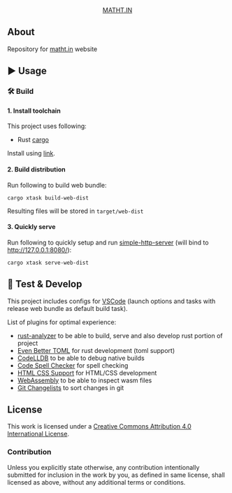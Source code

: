<div align="center">

  [MATHT.IN](https://matht.in/)

</div>

## About

Repository for [matht.in](https://matht.in/) website


## ▶️ Usage

### 🛠️ Build

#### 1. Install toolchain

This project uses following:

* Rust [cargo](https://www.rust-lang.org/tools/install)

Install using [link](https://www.rust-lang.org/tools/install).

#### 2. Build distribution

Run following to build web bundle:

```
cargo xtask build-web-dist
```

Resulting files will be stored in `target/web-dist`

#### 3. Quickly serve

Run following to quickly setup and run [simple-http-server](https://github.com/TheWaWaR/simple-http-server) (will bind to http://127.0.0.1:8080/):

```
cargo xtask serve-web-dist
```

## 🧪 Test & Develop

This project includes configs for [VSCode](https://code.visualstudio.com/) (launch options and tasks with release web bundle as default build task).

List of plugins for optimal experience:

* [rust-analyzer](https://marketplace.visualstudio.com/items?itemName=rust-lang.rust-analyzer) to be able to build, serve and also develop rust portion of project
* [Even Better TOML](https://marketplace.visualstudio.com/items?itemName=tamasfe.even-better-toml) for rust development (toml support)
* [CodeLLDB](https://marketplace.visualstudio.com/items?itemName=vadimcn.vscode-lldb) to be able to debug native builds
* [Code Spell Checker](https://marketplace.visualstudio.com/items?itemName=streetsidesoftware.code-spell-checker) for spell checking
* [HTML CSS Support](https://marketplace.visualstudio.com/items?itemName=ecmel.vscode-html-css) for HTML/CSS development
* [WebAssembly](https://marketplace.visualstudio.com/items?itemName=dtsvet.vscode-wasm) to be able to inspect wasm files
* [Git Changelists](https://marketplace.visualstudio.com/items?itemName=koenigstag.git-changelists) to sort changes in git

## License

This work is licensed under a
[Creative Commons Attribution 4.0 International License][cc-by].

[cc-by]: http://creativecommons.org/licenses/by/4.0/

### Contribution

Unless you explicitly state otherwise, any contribution intentionally
submitted for inclusion in the work by you, as defined in same
license, shall licensed as above, without any additional terms or
conditions.

